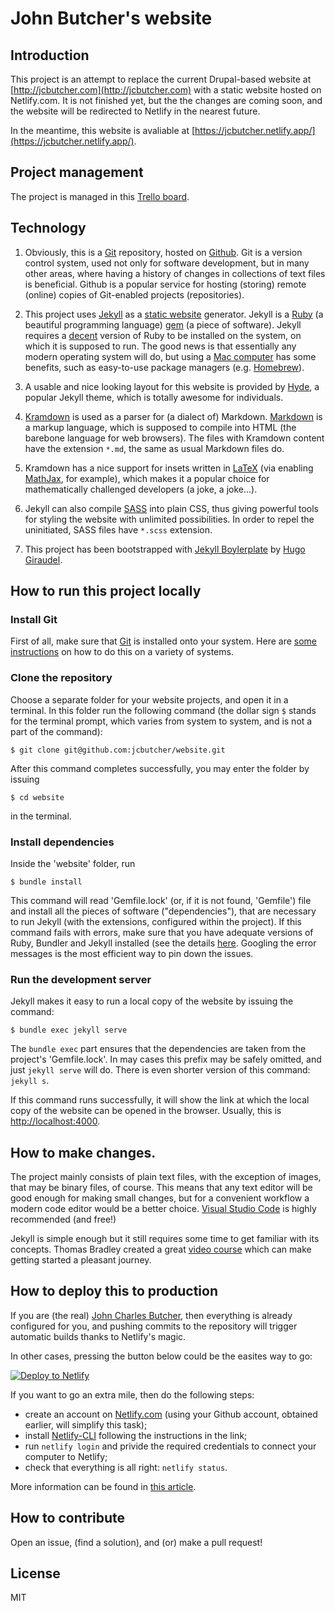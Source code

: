 # John Butcher's website

## Introduction

This project is an attempt to replace the current Drupal-based website at [http://jcbutcher.com](http://jcbutcher.com) with a static website hosted on Netlify.com. It is not finished yet, but the the changes are coming soon, and the website will be redirected to Netlify in the nearest future.

In the meantime, this website is avaliable at [https://jcbutcher.netlify.app/](https://jcbutcher.netlify.app/).

## Project management

The project is managed in this [Trello board](https://trello.com/b/hs9JZPJ1/website).


## Technology

1. Obviously, this is a [Git](https://git-scm.com/) repository, hosted on [Github](https://github.com/). Git is a version control system, used not only for software development, but in many other areas, where having a history of changes in collections of text files is beneficial. Github is a popular service for hosting (storing) remote (online) copies of Git-enabled projects (repositories). 

2. This project uses [Jekyll](https://jekyllrb.com/) as a [static website](https://www.netlify.com/blog/2016/05/18/9-reasons-your-site-should-be-static/) generator. Jekyll is a [Ruby](https://www.ruby-lang.org/en/) (a beautiful programming language) [gem](https://rubygems.org/) (a piece of software). Jekyll requires a [decent](https://jekyllrb.com/docs/installation/) version of Ruby to be installed on the system, on which it is supposed to run. The good news is that essentially any modern operating system will do, but using a [Mac computer](https://jekyllrb.com/docs/installation/macos/) has some benefits, such as easy-to-use package managers (e.g. [Homebrew](https://brew.sh/)).

3. A usable and nice looking layout for this website is provided by [Hyde](http://hyde.getpoole.com/), a popular Jekyll theme, which is totally awesome for individuals.

4. [Kramdown](https://kramdown.gettalong.org/index.html) is used as a parser for (a dialect of) Markdown. [Markdown](https://daringfireball.net/projects/markdown/) is a markup language, which is supposed to compile into HTML (the barebone language for web browsers). The files with Kramdown content have the extension `*.md`, the same as usual Markdown files do.

5. Kramdown has a nice support for insets written in [LaTeX](https://www.latex-project.org/) (via enabling [MathJax](https://www.mathjax.org/), for example), which makes it a popular choice for mathematically challenged developers (a joke, a joke...).

6. Jekyll can also compile [SASS](https://sass-lang.com/) into plain CSS, thus giving powerful tools for styling the website with unlimited possibilities. In order to repel the uninitiated, SASS files have `*.scss` extension.

7. This project has been bootstrapped with [Jekyll Boylerplate](https://github.com/HugoGiraudel/jekyll-boilerplate) by [Hugo Giraudel](https://twitter.com/HugoGiraudel).


## How to run this project locally

### Install Git

First of all, make sure that [Git](https://git-scm.com/) is installed onto your system. Here are [some instructions](https://gist.github.com/derhuerst/1b15ff4652a867391f03) on how to do this on a variety of systems.

### Clone the repository

Choose a separate folder for your website projects, and open it in a terminal. In this folder run the following command (the dollar sign `$` stands for the terminal prompt, which varies from system to system, and is not a part of the command):

```
$ git clone git@github.com:jcbutcher/website.git
```
After this command completes successfully, you may enter the folder by issuing
```
$ cd website
```
in the terminal.

### Install dependencies

Inside the 'website' folder, run 
```
$ bundle install
```
This command will read 'Gemfile.lock' (or, if it is not found, 'Gemfile') file and install all the pieces of software ("dependencies"), that are necessary to run Jekyll (with the extensions, configured within the project). 
If this command fails with errors, make sure that you have adequate versions of Ruby, Bundler and Jekyll installed (see the details [here]((https://jekyllrb.com/docs/installation/)).
Googling the error messages is the most efficient way to pin down the issues.

### Run the development server

Jekyll makes it easy to run a local copy of the website by issuing the command:

```
$ bundle exec jekyll serve
```

The `bundle exec` part ensures that the dependencies are taken from the project's 'Gemfile.lock'. In may cases this prefix may be safely omitted, and just `jekyll serve` will do. There is even shorter version of this command: `jekyll s`.

If this command runs successfully, it will show the link at which the local copy of the website can be opened in the browser. Usually, this is [http://localhost:4000](http://localhost:4000).

## How to make changes.

The project mainly consists of plain text files, with the exception of images, that may be binary files, of course. This means that any text editor will be good enough for making small changes, but for a convenient workflow a modern code editor would be a better choice. [Visual Studio Code](https://code.visualstudio.com/) is highly recommended (and free!)

Jekyll is simple enough but it still requires some time to get familiar with its concepts. Thomas Bradley created a great [video course](https://www.youtube.com/playlist?list=PLWjCJDeWfDdfVEcLGAfdJn_HXyM4Y7_k-) which can make getting started a pleasant journey.

## How to deploy this to production

If you are (the real) [John Charles Butcher](https://en.wikipedia.org/wiki/John_C._Butcher), then everything is already configured for you, and pushing commits to the repository will trigger automatic builds thanks to Netlify's magic.

In other cases, pressing the button below could be the easites way to go:

[![Deploy to Netlify](https://www.netlify.com/img/deploy/button.svg)](https://app.netlify.com/start/deploy?repository=https://github.com/jcbutcher/website)

If you want to go an extra mile, then do the following steps:

- create an account on [Netlify.com](https://www.netlify.com) (using your Github account, obtained earlier, will simplify this task);
- install [Netlify-CLI](https://github.com/netlify/cli) following the instructions in the link;
- run `netlify login` and privide the required credentials to connect your computer to Netlify;
- check that everything is all right: `netlify status`.

More information can be found in [this article](https://www.netlify.com/blog/2015/10/28/a-step-by-step-guide-jekyll-3.0-on-netlify/).


## How to contribute

Open an issue, (find a solution), and (or) make a pull request!


## License

MIT

